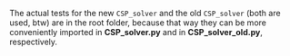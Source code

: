 The actual tests for the new `CSP_solver` and the old `CSP_solver` (both are used, btw) are in the root folder, because that way they can be more conveniently imported in **CSP_solver.py** and in **CSP_solver_old.py**, respectively.
